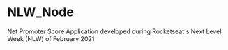 # NLW_Node
Net Promoter Score Application developed during Rocketseat's Next Level Week (NLW) of February 2021
